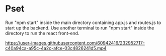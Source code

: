# Pset

Run "npm start" inside the main directory containing app.js and routes.js to start up the backend. Use another terminal to run "npm start" inside the directory to run the react front-end.



https://user-images.githubusercontent.com/60942416/232952717-c40a94ca-a95c-4a2c-afce-03c4826241d5.mp4

